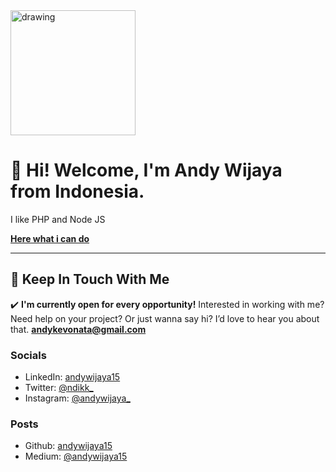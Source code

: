 <img src="https://ndik.helloworld.my.id//assets/images/icons8-tree-pastel-96.png" alt="drawing" width="200"/>

# 👋 Hi! Welcome, I'm Andy Wijaya from Indonesia.
I like PHP and Node JS

[**Here what i can do**](https://www.ndik.helloworld.my.id)

---
## 💌 Keep In Touch With Me

✔️ **I'm currently open for every opportunity!**
Interested in working with me? Need help on your project? Or just wanna say hi? I’d love to hear you about that.
**andykevonata@gmail.com**

### Socials
- LinkedIn: [andywijaya15](http://linkedin.com/in/andywijaya15)
- Twitter: [@ndikk_](http://twitter.com/ndikk_)
- Instagram: [@andywijaya_](http://instagram.com/andywijaya_)

### Posts
- Github: [andywijaya15](http://github.com/andywijaya15)
- Medium: [@andywijaya15](http://medium.com/@andywijaya15)
